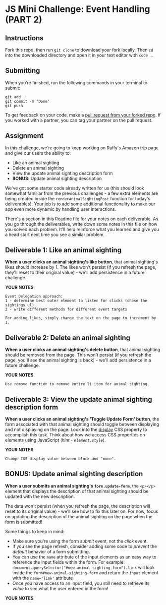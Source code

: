 # JS Mini Challenge: Event Handling (PART 2)

## Instructions

Fork this repo, then run `git clone` to download your fork locally. Then `cd` into the downloaded directory and open it in your text editor with `code .`.

## Submitting

When you’re finished, run the following commands in your terminal to submit:

```
git add .
git commit -m 'Done'
git push
```

To get feedback on your code, make a [pull request from your forked repo](https://docs.github.com/en/github/collaborating-with-issues-and-pull-requests/creating-a-pull-request-from-a-fork). If you worked with a partner, you can tag your partner on the pull request.


## Assignment

In this challenge, we're going to keep working on Raffy's Amazon trip page and give our users the ability to:

- Like an animal sighting
- Delete an animal sighting
- View the update animal sighting description form
- **BONUS**: Update animal sighting description 

We've got some starter code already written for us (this should look somewhat familiar from the previous challenges - a few extra elements are being created inside the `renderAnimalSightingPost` function for today's deliverables). Your job is to add some additional functionality to make our app even more dynamic by handling user interactions.

There's a section in this Readme file for your notes on each deliverable. As you go through the deliverables, write down some notes in this file on how you solved each problem. It'll help reinforce what you learned and give you a head start next time you see a similar problem.

## Deliverable 1: Like an animal sighting

**When a user clicks an animal sighting's like button**, that animal sighting's likes should increase by 1. The likes won't persist (if you refresh the page, they'll reset to their original value) - we'll add persistence in a future challenge.


**YOUR NOTES**
```
Event Delegation approach:
1 - determine best outer element to listen for clicks (chose the sightings ul)
2 - write different methods for different event targets

For adding likes, simply change the text on the page to increment by 1.
```

## Deliverable 2: Delete an animal sighting

**When a user clicks an animal sighting's delete button**, that animal sighting should be removed from the page. This won't persist (if you refresh the page, you'll see the animal sighting is back) - we'll add persistence in a future challenge.

**YOUR NOTES**
```
Use remove function to remove entire li item for animal sighting.
```

## Deliverable 3: View the update animal sighting description form

**When a user clicks an animal sighting's 'Toggle Update Form' button**, the form associated with that animal sighting should toggle between displaying and not displaying on the page. Look into the [display](https://www.w3schools.com/css/css_display_visibility.asp) CSS property to accomplish this task. Think about how we access CSS properties on elements using JavaScript (*hint - `element.style`*).


**YOUR NOTES**
```
Change CSS display value between block and "none".
```


## BONUS: Update animal sighting description

**When a user submits an animal sighting's `form.update-form`**, the `<p></p>` element that displays the description of that animal sighting should be updated with the new description.

The data won't persist (when you refresh the page, the description will reset to its original value) - we'll see how to fix this later on. For now, focus on updating the description of the animal sighting on the page when the form is submitted!


Some things to keep in mind:

- Make sure you're using the form *submit* event, not the *click* event.
- If you see the page refresh, consider adding some code to *prevent* the *default* behavior of a form submitting.
- You can use the `name` attribute of the input elements as an easy way to reference the input fields within the form. For example: `document.querySelector("#new-animal-sighting-form").link` will look inside the `form#new-animal-sighting-form` and return the `input` element with the `name='link'` attribute
- Once you have access to an input field, you still need to retrieve its *value* to see what the user entered in the form!

**YOUR NOTES**
```

```

